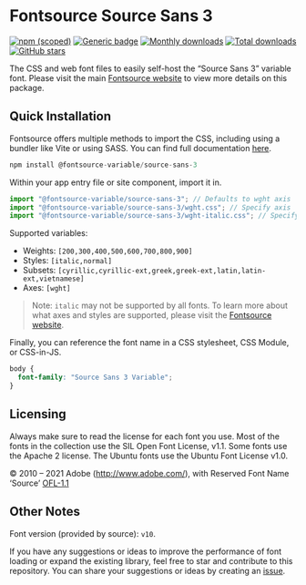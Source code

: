 # Fontsource Source Sans 3

[![npm (scoped)](https://img.shields.io/npm/v/@fontsource-variable/source-sans-3?color=brightgreen)](https://www.npmjs.com/package/@fontsource-variable/source-sans-3) [![Generic badge](https://img.shields.io/badge/fontsource-passing-brightgreen)](https://github.com/fontsource/fontsource) [![Monthly downloads](https://badgen.net/npm/dm/@fontsource-variable/source-sans-3)](https://github.com/fontsource/fontsource) [![Total downloads](https://badgen.net/npm/dt/@fontsource-variable/source-sans-3)](https://github.com/fontsource/fontsource) [![GitHub stars](https://img.shields.io/github/stars/fontsource/fontsource.svg?style=social&label=Star)](https://github.com/fontsource/fontsource/stargazers)

The CSS and web font files to easily self-host the “Source Sans 3” variable font. Please visit the main [Fontsource website](https://fontsource.org/fonts/source-sans-3) to view more details on this package.

## Quick Installation

Fontsource offers multiple methods to import the CSS, including using a bundler like Vite or using SASS. You can find full documentation [here](https://fontsource.org/docs/getting-started/introduction).

```javascript
npm install @fontsource-variable/source-sans-3
```

Within your app entry file or site component, import it in.

```javascript
import "@fontsource-variable/source-sans-3"; // Defaults to wght axis
import "@fontsource-variable/source-sans-3/wght.css"; // Specify axis
import "@fontsource-variable/source-sans-3/wght-italic.css"; // Specify axis and style
```

Supported variables:
- Weights: `[200,300,400,500,600,700,800,900]`
- Styles: `[italic,normal]`
- Subsets: `[cyrillic,cyrillic-ext,greek,greek-ext,latin,latin-ext,vietnamese]`
- Axes: `[wght]`

> Note: `italic` may not be supported by all fonts. To learn more about what axes and styles are supported, please visit the [Fontsource website](https://fontsource.org/fonts/source-sans-3).

Finally, you can reference the font name in a CSS stylesheet, CSS Module, or CSS-in-JS.

```css
body {
  font-family: "Source Sans 3 Variable";
}
```

## Licensing
Always make sure to read the license for each font you use. Most of the fonts in the collection use the SIL Open Font License, v1.1. Some fonts use the Apache 2 license. The Ubuntu fonts use the Ubuntu Font License v1.0.

© 2010 – 2021 Adobe (http://www.adobe.com/), with Reserved Font Name ‘Source’
[OFL-1.1](http://scripts.sil.org/OFL)

## Other Notes
Font version (provided by source): `v10`.

If you have any suggestions or ideas to improve the performance of font loading or expand the existing library, feel free to star and contribute to this repository. You can share your suggestions or ideas by creating an [issue](https://github.com/fontsource/fontsource/issues).